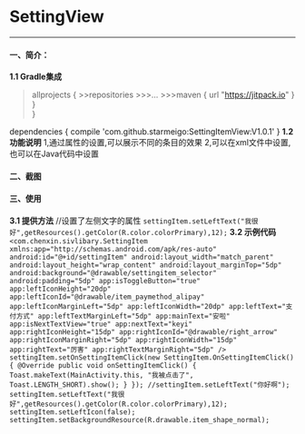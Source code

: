 # SettingView
--------------------------
#### 一、简介：
**1.1 Gradle集成**
  
  >allprojects {
		>>repositories 
			>>>...
			>>>maven { url "https://jitpack.io" }
		}<br>
	}
  
  dependencies {
	        compile 'com.github.starmeigo:SettingItemView:V1.0.1'
	}
**1.2 功能说明**
    1,通过属性的设置,可以展示不同的条目的效果
    2,可以在xml文件中设置,也可以在Java代码中设置
 
#### 二、截图
    
 
#### 三、使用
**3.1 提供方法**
    //设置了左侧文字的属性
    ```
    settingItem.setLeftText("我很好",getResources().getColor(R.color.colorPrimary),12);
    ```
**3.2 示例代码**
	```
    <com.chenxin.sivlibary.SettingItem xmlns:app="http://schemas.android.com/apk/res-auto"
        android:id="@+id/settingItem"
        android:layout_width="match_parent"
        android:layout_height="wrap_content"
        android:layout_marginTop="5dp"
        android:background="@drawable/settingitem_selector"
        android:padding="5dp"
        app:isToggleButton="true"
        app:leftIconHeight="20dp"
        app:leftIconId="@drawable/item_paymethod_alipay"
        app:leftIconMarginLeft="5dp"
        app:leftIconWidth="20dp"
        app:leftText="支付方式"
        app:leftTextMarginLeft="5dp"
        app:mainText="安啦"
        app:isNextTextView="true"
        app:nextText="keyi"
        app:rightIconHeight="15dp"
        app:rightIconId="@drawable/right_arrow"
        app:rightIconMarginRight="5dp"
        app:rightIconWidth="15dp"
        app:rightText="厉害"
        app:rightTextMarginRight="5dp" />
        ```
	```
        settingItem.setOnSettingItemClick(new SettingItem.OnSettingItemClick() {
            @Override
            public void onSettingItemClick() {
                Toast.makeText(MainActivity.this, "我被点击了", Toast.LENGTH_SHORT).show();
            }
        });
        //settingItem.setLeftText("你好啊");
        settingItem.setLeftText("我很好",getResources().getColor(R.color.colorPrimary),12);
        settingItem.setLeftIcon(false);
        settingItem.setBackgroundResource(R.drawable.item_shape_normal);
	```
